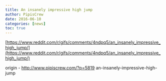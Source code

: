 ```yaml
---
title: An insanely impressive high jump
author: PipisCrew
date: 2016-06-10
categories: [news]
toc: true
---
```


[https://www.reddit.com/r/gifs/comments/4ndpq5/an_insanely_impressive_high_jump/](https://www.reddit.com/r/gifs/comments/4ndpq5/an_insanely_impressive_high_jump/)

origin - http://www.pipiscrew.com/?p=5819 an-insanely-impressive-high-jump
